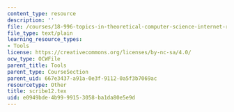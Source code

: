 ```yaml
---
content_type: resource
description: ''
file: /courses/18-996-topics-in-theoretical-computer-science-internet-research-problems-spring-2002/e0949bde4b9999153058ba1da80e5e9d_scribe12.tex
file_type: text/plain
learning_resource_types:
- Tools
license: https://creativecommons.org/licenses/by-nc-sa/4.0/
ocw_type: OCWFile
parent_title: Tools
parent_type: CourseSection
parent_uid: 667e3437-a91a-0e3f-9112-0a5f3b7069ac
resourcetype: Other
title: scribe12.tex
uid: e0949bde-4b99-9915-3058-ba1da80e5e9d
---
```

